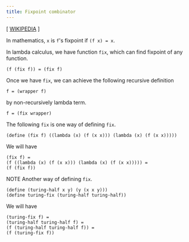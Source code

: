 ```yaml
---
title: Fixpoint combinator
---
```


[ [WIKIPEDIA](https://en.wikipedia.org/wiki/Fixed-point_combinator) ]

In mathematics, `x` is `f`'s fixpoint if `(f x) = x`.

In lambda calculus, we have function `fix`,
which can find fixpoint of any function.

```
(f (fix f)) = (fix f)
```

Once we have `fix`, we can achieve the following recursive definition

```
f = (wrapper f)
```

by non-recursively lambda term.

```
f = (fix wrapper)
```

The following `fix` is one way of defining `fix`.

```lambda
(define (fix f) ((lambda (x) (f (x x))) (lambda (x) (f (x x)))))
```

We will have

```
(fix f) =
(f ((lambda (x) (f (x x))) (lambda (x) (f (x x))))) =
(f (fix f))
```

NOTE Another way of defining `fix`.

```lambda
(define (turing-half x y) (y (x x y)))
(define turing-fix (turing-half turing-half))
```

We will have

```
(turing-fix f) =
(turing-half turing-half f) =
(f (turing-half turing-half f)) =
(f (turing-fix f))
```
